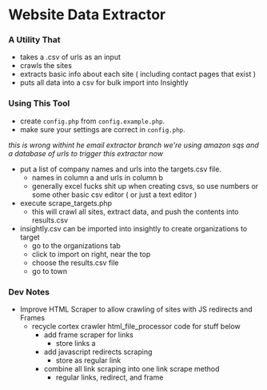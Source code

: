 Website Data Extractor
======================


### A Utility That
- takes a .csv of urls as an input
- crawls the sites
- extracts basic info about each site ( including contact pages that exist )
- puts all data into a csv for bulk import into Insightly


### Using This Tool
- create `config.php` from `config.example.php`.
- make sure your settings are correct in `config.php`.

*this is wrong withint he email extractor branch*
*we're using amazon sqs and a database of urls to trigger this extractor now*
- put a list of company names and urls into the targets.csv file.
  - names in column a and urls in column b
  - generally excel fucks shit up when creating csvs, so use numbers or some other basic csv editor ( or just a text editor )
- execute scrape_targets.php
  - this will crawl all sites, extract data, and push the contents into results.csv
- insightly.csv can be imported into insightly to create organizations to target
  - go to the organizations tab
  - click to import on right, near the top
  - choose the results.csv file
  - go to town

  
### Dev Notes
- Improve HTML Scraper to allow crawling of sites with JS redirects and Frames
  - recycle cortex crawler html_file_processor code for stuff below
	- add frame scraper for links
		- store links a 
	- add javascript redirects scraping
		- store as regular link
	- combine all link scraping into one link scrape method
		- regular links, redirect, and frame